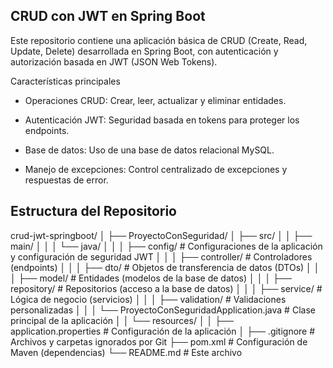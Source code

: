 ## CRUD con JWT en Spring Boot

Este repositorio contiene una aplicación básica de CRUD (Create, Read, Update, Delete) desarrollada en Spring Boot, con autenticación y autorización basada en JWT (JSON Web Tokens). 

Características principales
- Operaciones CRUD: Crear, leer, actualizar y eliminar entidades.

- Autenticación JWT: Seguridad basada en tokens para proteger los endpoints.

- Base de datos: Uso de una base de datos relacional MySQL.

- Manejo de excepciones: Control centralizado de excepciones y respuestas de error.


## Estructura del Repositorio

crud-jwt-springboot/
│
├── ProyectoConSeguridad/
│   ├── src/
│   │   ├── main/
│   │   │   └── java/
│   │   │       ├── config/                                # Configuraciones de la aplicación y configuración de seguridad JWT
│   │   │       ├── controller/                            # Controladores (endpoints)
│   │   │       ├── dto/                                   # Objetos de transferencia de datos (DTOs)
│   │   │       ├── model/                                 # Entidades (modelos de la base de datos)
│   │   │       ├── repository/                            # Repositorios (acceso a la base de datos)
│   │   │       ├── service/                               # Lógica de negocio (servicios)
│   │   │       ├── validation/                            # Validaciones personalizadas
│   │   │       └── ProyectoConSeguridadApplication.java   # Clase principal de la aplicación
│   │   └── resources/
│   │       ├── application.properties                     # Configuración de la aplicación
│
├── .gitignore                                             # Archivos y carpetas ignorados por Git
├── pom.xml                                                # Configuración de Maven (dependencias)
└── README.md                                              # Este archivo  
